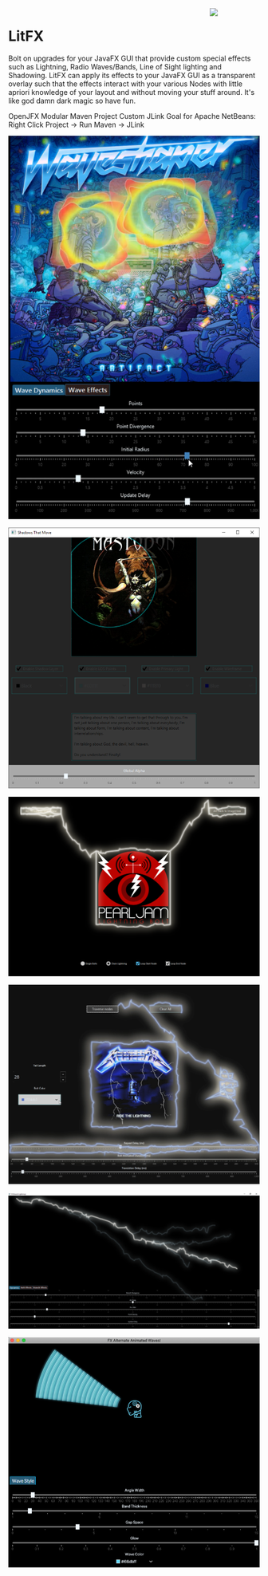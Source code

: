  <a href="https://foojay.io/works-with-openjdk">
   <img align="right" 
        src="https://github.com/foojayio/badges/raw/main/works_with_openjdk/Works-with-OpenJDK.png"   
        width="100">
</a>

# LitFX
Bolt on upgrades for your JavaFX GUI that provide custom special effects such as Lightning, Radio Waves/Bands, Line of Sight lighting and Shadowing. LitFX can apply its effects to your JavaFX GUI as a transparent overlay such that the effects interact with your various Nodes with little apriori knowledge of your layout and without moving your stuff around.
It's like god damn dark magic so have fun.


OpenJFX Modular Maven Project
Custom JLink Goal for Apache NetBeans: Right Click Project -> Run Maven -> JLink

![](/media/waveshaper.png)

![](/media/shadows.png)

![](/media/pjchainlitfx.png)

![](/media/ridelitfx.png)

![](/media/LitFX.png)

![](/media/band-waves.png)
